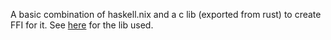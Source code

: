 A basic combination of haskell.nix and a c lib (exported from rust) to create FFI for it. See [here](https://github.com/perturbing/test-rust-project) for the lib used.
